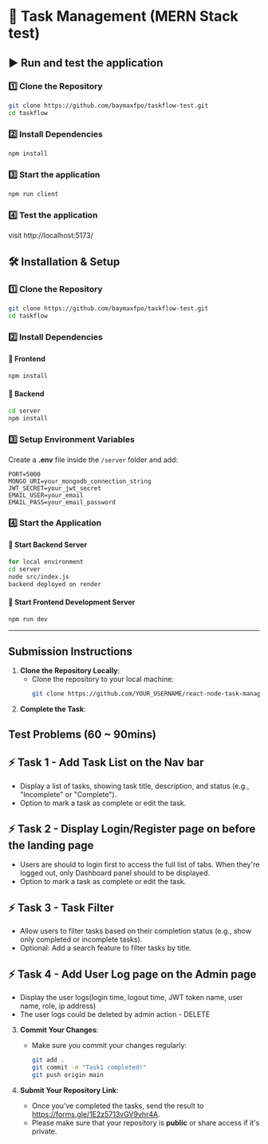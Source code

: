 
# 🚀 Task Management (MERN Stack test)  

## ▶️ Run and test the application

### 1️⃣ Clone the Repository  
```sh
git clone https://github.com/baymaxfpo/taskflow-test.git 
cd taskflow
```

### 2️⃣ Install Dependencies  
```sh
npm install
```

### 3️⃣ Start the application  
```sh
npm run client

```

### 4️⃣ Test the application  
visit http://localhost:5173/

## 🛠 Installation & Setup  

### 1️⃣ Clone the Repository  
```sh
git clone https://github.com/baymaxfpo/taskflow-test.git 
cd taskflow
```

### 2️⃣ Install Dependencies  

#### 📌 Frontend  
```sh
npm install
```

#### 📌 Backend  
```sh
cd server
npm install
```

### 3️⃣ Setup Environment Variables  
Create a **.env** file inside the `/server` folder and add:  
```
PORT=5000
MONGO_URI=your_mongodb_connection_string
JWT_SECRET=your_jwt_secret
EMAIL_USER=your_email
EMAIL_PASS=your_email_password
```

### 4️⃣ Start the Application  

#### 🚀 Start Backend Server  
```sh
for local environment
cd server
node src/index.js
backend deployed on render
```

#### 🚀 Start Frontend Development Server  
```sh
npm run dev
```
---

## Submission Instructions

1. **Clone the Repository Locally**:
   - Clone the repository to your local machine:
     ```bash
     git clone https://github.com/YOUR_USERNAME/react-node-task-manager.git
     ```
2. **Complete the Task**:

  ## Test Problems (60 ~ 90mins)
  ## ⚡ Task 1 - Add Task List on the Nav bar
  - Display a list of tasks, showing task title, description, and status (e.g., "Incomplete" or "Complete").
  - Option to mark a task as complete or edit the task.

  ## ⚡ Task 2 - Display Login/Register page on before the landing page
  - Users are should to login first to access the full list of tabs.
    When they're logged out, only Dashboard panel should to be displayed.
  - Option to mark a task as complete or edit the task.

  ## ⚡ Task 3 - Task Filter
  - Allow users to filter tasks based on their completion status (e.g., show only completed or incomplete tasks).
  - Optional: Add a search feature to filter tasks by title.

  ## ⚡ Task 4 - Add User Log page on the Admin page
  - Display the user logs(login time, logout time, JWT token name, user name, role, ip address)
  - The user logs could be deleted by admin action - DELETE

3. **Commit Your Changes**:
   - Make sure you commit your changes regularly:
     ```bash
     git add .
     git commit -m "Task1 completed!"
     git push origin main
     ```

4. **Submit Your Repository Link**:
   - Once you’ve completed the tasks, send the result to https://forms.gle/1E2z5713vGV9vhr4A.
   - Please make sure that your repository is **public** or share access if it's private.
